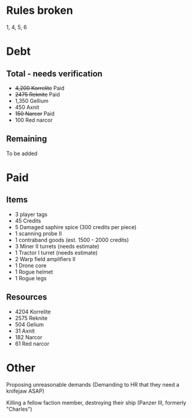 # Rules broken
1, 4, 5, 6
# Debt
## Total - needs verification
- ~~4,200 Korrelite~~ Paid    
- ~~2475 Reknite~~ Paid
- 1,350 Gellium
- 450 Axnit
- ~~150 Narcor~~ Paid
- 100 Red narcor
## Remaining
To be added

# Paid


## Items
- 3 player tags
- 45 Credits
- 5 Damaged saphire spice (300 credits per piece)
- 1 scanning probe II
- 1 contraband goods (est. 1500 - 2000 credits)
- 3 Miner II turrets (needs estimate)
- 1 Tractor I turret (needs estimate)
- 2 Warp field amplifiers II
- 1 Drone core
- 1 Rogue helmet
- 1 Rogue legs
## Resources
- 4204 Korrelite
- 2575 Reknite
- 504 Gelium
- 31 Axnit
- 182 Narcor
- 61 Red narcor

# Other
Proposing unreasonable demands (Demanding to HR that they need a knifejaw ASAP)

Killing a fellow faction member, destroying their ship (Panzer III, formerly "Charles")

